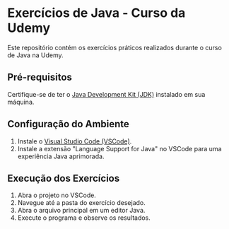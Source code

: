 # Exercícios de Java - Curso da Udemy

Este repositório contém os exercícios práticos realizados durante o curso de Java na Udemy.

## Pré-requisitos

Certifique-se de ter o [Java Development Kit (JDK)](https://www.oracle.com/java/technologies/javase-downloads.html) instalado em sua máquina.

## Configuração do Ambiente

1. Instale o [Visual Studio Code (VSCode)](https://code.visualstudio.com/).
2. Instale a extensão "Language Support for Java" no VSCode para uma experiência Java aprimorada.

## Execução dos Exercícios

1. Abra o projeto no VSCode.
2. Navegue até a pasta do exercício desejado.
3. Abra o arquivo principal em um editor Java.
4. Execute o programa e observe os resultados.
